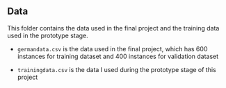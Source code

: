 ## Data 

This folder contains the data used in the final project and the training data used in the prototype stage.

+ `germandata.csv` is the data used in the final project, which has 600 instances for training dataset and 400 instances for validation dataset

+ `trainingdata.csv` is the data I used during the prototype stage of this project